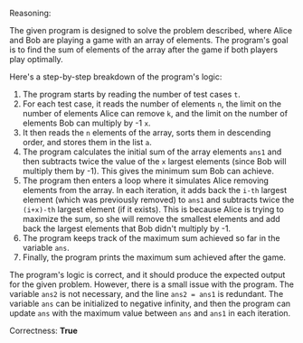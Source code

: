 Reasoning:

The given program is designed to solve the problem described, where Alice and Bob are playing a game with an array of elements. The program's goal is to find the sum of elements of the array after the game if both players play optimally.

Here's a step-by-step breakdown of the program's logic:

1.  The program starts by reading the number of test cases `t`.
2.  For each test case, it reads the number of elements `n`, the limit on the number of elements Alice can remove `k`, and the limit on the number of elements Bob can multiply by -1 `x`.
3.  It then reads the `n` elements of the array, sorts them in descending order, and stores them in the list `a`.
4.  The program calculates the initial sum of the array elements `ans1` and then subtracts twice the value of the `x` largest elements (since Bob will multiply them by -1). This gives the minimum sum Bob can achieve.
5.  The program then enters a loop where it simulates Alice removing elements from the array. In each iteration, it adds back the `i-th` largest element (which was previously removed) to `ans1` and subtracts twice the `(i+x)-th` largest element (if it exists). This is because Alice is trying to maximize the sum, so she will remove the smallest elements and add back the largest elements that Bob didn't multiply by -1.
6.  The program keeps track of the maximum sum achieved so far in the variable `ans`.
7.  Finally, the program prints the maximum sum achieved after the game.

The program's logic is correct, and it should produce the expected output for the given problem. However, there is a small issue with the program. The variable `ans2` is not necessary, and the line `ans2 = ans1` is redundant. The variable `ans` can be initialized to negative infinity, and then the program can update `ans` with the maximum value between `ans` and `ans1` in each iteration.

Correctness: **True**